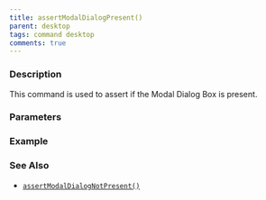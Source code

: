 ```yaml
---
title: assertModalDialogPresent()
parent: desktop
tags: command desktop
comments: true
---
```


### Description

This command is used to assert if the Modal Dialog Box is present.

### Parameters

### Example

### See Also

- [`assertModalDialogNotPresent()`](assertModalDialogNotPresent())
